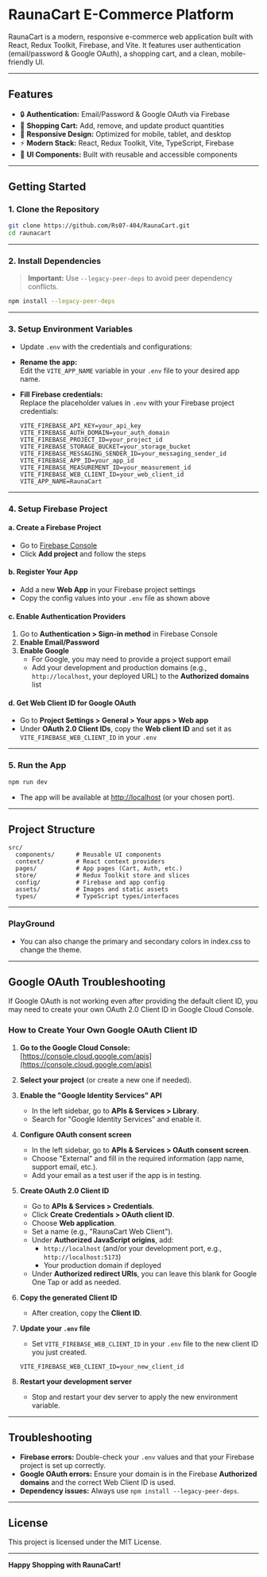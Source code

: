 # RaunaCart E-Commerce Platform

RaunaCart is a modern, responsive e-commerce web application built with React, Redux Toolkit, Firebase, and Vite. It features user authentication (email/password & Google OAuth), a shopping cart, and a clean, mobile-friendly UI.

---

## Features

- 🔒 **Authentication:** Email/Password & Google OAuth via Firebase
- 🛒 **Shopping Cart:** Add, remove, and update product quantities
- 📱 **Responsive Design:** Optimized for mobile, tablet, and desktop
- ⚡ **Modern Stack:** React, Redux Toolkit, Vite, TypeScript, Firebase
- 🎨 **UI Components:** Built with reusable and accessible components

---

## Getting Started

### 1. **Clone the Repository**

```bash
git clone https://github.com/Rs07-404/RaunaCart.git
cd raunacart
```

---

### 2. **Install Dependencies**

> **Important:** Use `--legacy-peer-deps` to avoid peer dependency conflicts.

```bash
npm install --legacy-peer-deps
```

---

### 3. **Setup Environment Variables**

- Update `.env` with the credentials and configurations:

- **Rename the app:**  
  Edit the `VITE_APP_NAME` variable in your `.env` file to your desired app name.

- **Fill Firebase credentials:**  
  Replace the placeholder values in `.env` with your Firebase project credentials:

  ```
  VITE_FIREBASE_API_KEY=your_api_key
  VITE_FIREBASE_AUTH_DOMAIN=your_auth_domain
  VITE_FIREBASE_PROJECT_ID=your_project_id
  VITE_FIREBASE_STORAGE_BUCKET=your_storage_bucket
  VITE_FIREBASE_MESSAGING_SENDER_ID=your_messaging_sender_id
  VITE_FIREBASE_APP_ID=your_app_id
  VITE_FIREBASE_MEASUREMENT_ID=your_measurement_id
  VITE_FIREBASE_WEB_CLIENT_ID=your_web_client_id
  VITE_APP_NAME=RaunaCart
  ```

---

### 4. **Setup Firebase Project**

#### a. **Create a Firebase Project**

- Go to [Firebase Console](https://console.firebase.google.com/)
- Click **Add project** and follow the steps

#### b. **Register Your App**

- Add a new **Web App** in your Firebase project settings
- Copy the config values into your `.env` file as shown above

#### c. **Enable Authentication Providers**

1. Go to **Authentication > Sign-in method** in Firebase Console
2. **Enable Email/Password**
3. **Enable Google**
   - For Google, you may need to provide a project support email
   - Add your development and production domains (e.g., `http://localhost`, your deployed URL) to the **Authorized domains** list

#### d. **Get Web Client ID for Google OAuth**

- Go to **Project Settings > General > Your apps > Web app**
- Under **OAuth 2.0 Client IDs**, copy the **Web client ID** and set it as `VITE_FIREBASE_WEB_CLIENT_ID` in your `.env`

---

### 5. **Run the App**

```bash
npm run dev
```

- The app will be available at [http://localhost](http://localhost) (or your chosen port).

---

## Project Structure

```
src/
  components/      # Reusable UI components
  context/         # React context providers
  pages/           # App pages (Cart, Auth, etc.)
  store/           # Redux Toolkit store and slices
  config/          # Firebase and app config
  assets/          # Images and static assets
  types/           # TypeScript types/interfaces
```

---

### PlayGround
- You can also change the primary and secondary colors in index.css to change the theme.

---

## Google OAuth Troubleshooting

If Google OAuth is not working even after providing the default client ID, you may need to create your own OAuth 2.0 Client ID in Google Cloud Console.

### How to Create Your Own Google OAuth Client ID

1. **Go to the Google Cloud Console:**  
   [https://console.cloud.google.com/apis](https://console.cloud.google.com/apis)

2. **Select your project** (or create a new one if needed).

3. **Enable the "Google Identity Services" API**  
   - In the left sidebar, go to **APIs & Services > Library**.
   - Search for "Google Identity Services" and enable it.

4. **Configure OAuth consent screen**  
   - In the left sidebar, go to **APIs & Services > OAuth consent screen**.
   - Choose "External" and fill in the required information (app name, support email, etc.).
   - Add your email as a test user if the app is in testing.

5. **Create OAuth 2.0 Client ID**  
   - Go to **APIs & Services > Credentials**.
   - Click **Create Credentials > OAuth client ID**.
   - Choose **Web application**.
   - Set a name (e.g., "RaunaCart Web Client").
   - Under **Authorized JavaScript origins**, add:
     - `http://localhost` (and/or your development port, e.g., `http://localhost:5173`)
     - Your production domain if deployed
   - Under **Authorized redirect URIs**, you can leave this blank for Google One Tap or add as needed.

6. **Copy the generated Client ID**  
   - After creation, copy the **Client ID**.

7. **Update your `.env` file**  
   - Set `VITE_FIREBASE_WEB_CLIENT_ID` in your `.env` file to the new client ID you just created.

   ```
   VITE_FIREBASE_WEB_CLIENT_ID=your_new_client_id
   ```

8. **Restart your development server**  
   - Stop and restart your dev server to apply the new environment variable.

---

## Troubleshooting

- **Firebase errors:** Double-check your `.env` values and that your Firebase project is set up correctly.
- **Google OAuth errors:** Ensure your domain is in the Firebase **Authorized domains** and the correct Web Client ID is used.
- **Dependency issues:** Always use `npm install --legacy-peer-deps`.

---

## License

This project is licensed under the MIT License.

---

**Happy Shopping with RaunaCart!**